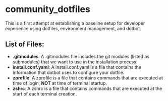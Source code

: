 # community_dotfiles
This is a first attempt at establishing a baseline setup for developer experience using dotfiles, environment management, and dotbot.

## List of Files:

- **.gitmodules**: A .gitmodules file includes the git modules (listed as submodules) that we want to use in the installation process.
- **install.conf.yaml**: A install.conf.yaml is a file that contains the information that dotbot uses to configure your dotfile. 
- **zprofile**: A zprofile is a file that contains commands that are executed at time of login, **NOT** at time of terminal startup. 
- **zshrc**: A zshrc is a file that contains commands that are executed at the start of each terminal creation.
